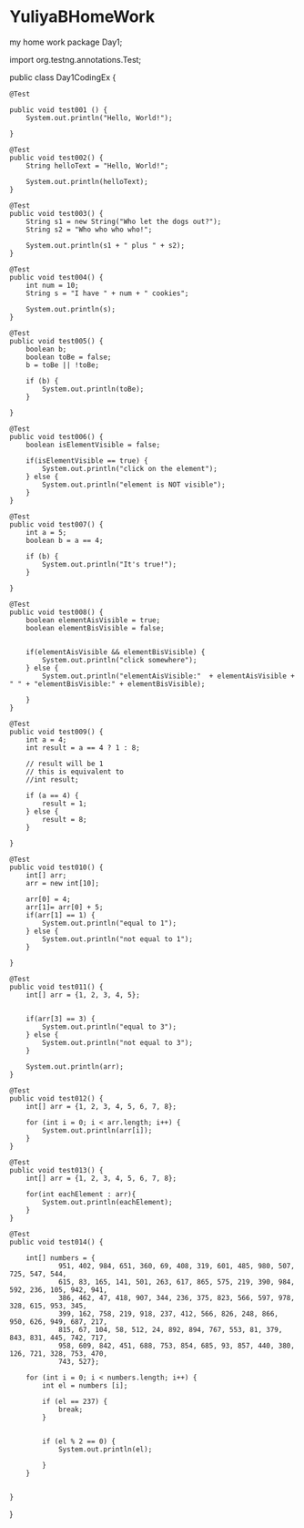 # YuliyaBHomeWork
my home work
package Day1;

import org.testng.annotations.Test;

public class Day1CodingEx {

    @Test

    public void test001 () {
        System.out.println("Hello, World!");

    }

    @Test
    public void test002() {
        String helloText = "Hello, World!";

        System.out.println(helloText);
    }

    @Test
    public void test003() {
        String s1 = new String("Who let the dogs out?");
        String s2 = "Who who who who!";

        System.out.println(s1 + " plus " + s2);
    }

    @Test
    public void test004() {
        int num = 10;
        String s = "I have " + num + " cookies";

        System.out.println(s);
    }

    @Test
    public void test005() {
        boolean b;
        boolean toBe = false;
        b = toBe || !toBe;

        if (b) {
            System.out.println(toBe);
        }

    }

    @Test
    public void test006() {
        boolean isElementVisible = false;

        if(isElementVisible == true) {
            System.out.println("click on the element");
        } else {
            System.out.println("element is NOT visible");
        }
    }

    @Test
    public void test007() {
        int a = 5;
        boolean b = a == 4;

        if (b) {
            System.out.println("It's true!");
        }

    }

    @Test
    public void test008() {
        boolean elementAisVisible = true;
        boolean elementBisVisible = false;


        if(elementAisVisible && elementBisVisible) {
            System.out.println("click somewhere");
        } else {
            System.out.println("elementAisVisible:"  + elementAisVisible + " " + "elementBisVisible:" + elementBisVisible);

        }
    }

    @Test
    public void test009() {
        int a = 4;
        int result = a == 4 ? 1 : 8;

        // result will be 1
        // this is equivalent to
        //int result;

        if (a == 4) {
            result = 1;
        } else {
            result = 8;
        }

    }

    @Test
    public void test010() {
        int[] arr;
        arr = new int[10];

        arr[0] = 4;
        arr[1]= arr[0] + 5;
        if(arr[1] == 1) {
            System.out.println("equal to 1");
        } else {
            System.out.println("not equal to 1");
        }

    }

    @Test
    public void test011() {
        int[] arr = {1, 2, 3, 4, 5};


        if(arr[3] == 3) {
            System.out.println("equal to 3");
        } else {
            System.out.println("not equal to 3");
        }

        System.out.println(arr);
    }

    @Test
    public void test012() {
        int[] arr = {1, 2, 3, 4, 5, 6, 7, 8};

        for (int i = 0; i < arr.length; i++) {
            System.out.println(arr[i]);
        }
    }

    @Test
    public void test013() {
        int[] arr = {1, 2, 3, 4, 5, 6, 7, 8};

        for(int eachElement : arr){
            System.out.println(eachElement);
        }
    }

    @Test
    public void test014() {

        int[] numbers = {
                951, 402, 984, 651, 360, 69, 408, 319, 601, 485, 980, 507, 725, 547, 544,
                615, 83, 165, 141, 501, 263, 617, 865, 575, 219, 390, 984, 592, 236, 105, 942, 941,
                386, 462, 47, 418, 907, 344, 236, 375, 823, 566, 597, 978, 328, 615, 953, 345,
                399, 162, 758, 219, 918, 237, 412, 566, 826, 248, 866, 950, 626, 949, 687, 217,
                815, 67, 104, 58, 512, 24, 892, 894, 767, 553, 81, 379, 843, 831, 445, 742, 717,
                958, 609, 842, 451, 688, 753, 854, 685, 93, 857, 440, 380, 126, 721, 328, 753, 470,
                743, 527};

        for (int i = 0; i < numbers.length; i++) {
            int el = numbers [i];

            if (el == 237) {
                break;
            }


            if (el % 2 == 0) {
                System.out.println(el);

            }
        }


    }
}
